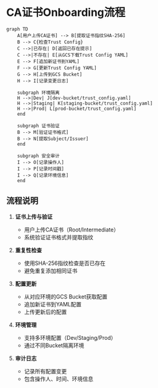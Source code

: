 # CA证书Onboarding流程

```mermaid
graph TD
    A[用户上传CA证书] --> B[提取证书指纹SHA-256]
    B --> C{检查Trust Config}
    C -->|已存在| D[返回已存在提示]
    C -->|不存在| E[从GCS下载Trust Config YAML]
    E --> F[追加新证书到YAML]
    F --> G[更新Trust Config YAML]
    G --> H[上传到GCS Bucket]
    H --> I[记录变更日志]
    
    subgraph 环境隔离
    H -->|Dev| J[dev-bucket/trust_config.yaml]
    H -->|Staging| K[staging-bucket/trust_config.yaml]
    H -->|Prod| L[prod-bucket/trust_config.yaml]
    end
    
    subgraph 证书验证
    B --> M[验证证书格式]
    B --> N[提取Subject/Issuer]
    end
    
    subgraph 安全审计
    I --> O[记录操作人]
    I --> P[记录时间戳]
    I --> Q[记录环境信息]
    end
```

## 流程说明

1. **证书上传与验证**
   - 用户上传CA证书（Root/Intermediate）
   - 系统验证证书格式并提取指纹

2. **重复性检查**
   - 使用SHA-256指纹检查是否已存在
   - 避免重复添加相同证书

3. **配置更新**
   - 从对应环境的GCS Bucket获取配置
   - 追加新证书到YAML配置
   - 上传更新后的配置

4. **环境管理**
   - 支持多环境配置（Dev/Staging/Prod）
   - 通过不同Bucket隔离环境

5. **审计日志**
   - 记录所有配置变更
   - 包含操作人、时间、环境信息